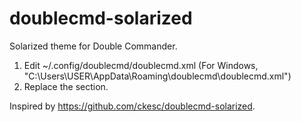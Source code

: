 doublecmd-solarized
===================

Solarized theme for Double Commander.

1. Edit ~/.config/doublecmd/doublecmd.xml (For Windows, "C:\Users\USER\AppData\Roaming\doublecmd\doublecmd.xml")
2. Replace the <Colors></Colors> section.


Inspired by https://github.com/ckesc/doublecmd-solarized.
